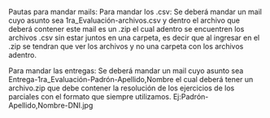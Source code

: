 Pautas para mandar mails:
Para mandar los .csv:
Se deberá mandar un mail cuyo asunto sea 1ra_Evaluación-archivos.csv y dentro el archivo que deberá contener este mail es un .zip el cual adentro se encuentren los archivos .csv sin estar juntos en una carpeta, es decir que al ingresar en el .zip se tendran que ver los archivos y no una carpeta con los archivos adentro.

Para mandar las entregas:
Se deberá mandar un mail cuyo asunto sea Entrega-1ra_Evaluación-Padrón-Apellido,Nombre el cual deberá tener un archivo.zip que debe contener la resolución de los ejercicios de los parciales con el formato que siempre utilizamos. Ej:Padrón-Apellido,Nombre-DNI.jpg
